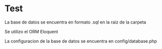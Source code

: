 # Test
La base de datos se encuentra en formato .sql en la raiz de la carpeta

Se utilizo el ORM Eloquent

La configuracion de la base de datos se encuentra en config/database.php

